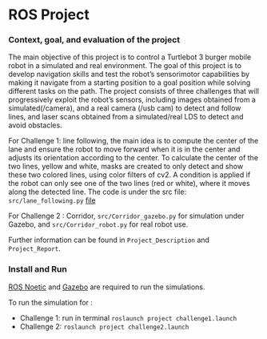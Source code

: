 # ROS Project

### Context, goal, and evaluation of the project

The main objective of this project is to control a Turtlebot 3 burger mobile robot in a simulated and real environment. The goal of this project is to develop navigation skills and test the robot’s sensorimotor capabilities by making it navigate from a starting position to a goal position while solving different tasks on the path.
The project consists of three challenges that will progressively exploit the robot’s sensors, including images obtained from a simulated(/camera), and a real camera (/usb cam) to detect and follow lines, and laser scans obtained from a simulated/real LDS to detect and avoid obstacles.

For Challenge 1: line following, the main idea is to compute the center of the lane and ensure the robot to move forward when it is in the center and adjusts its orientation according to the center. To calculate the center of the two lines, yellow and white, masks are created to only detect and show these two colored lines, using color filters of cv2. A condition is applied if the robot can only see one of the two lines (red or white), where it moves along the detected line.
The code is under the src file: `src/lane_following.py` [file](/blob/main/project/src/lane_following.py)

For Challenge 2 : Corridor, `src/Corridor_gazebo.py` for simulation under Gazebo, and `src/Corridor_robot.py` for real robot use.

Further information can be found in `Project_Description` and `Project_Report`.


### Install and Run

[ROS Noetic](http://wiki.ros.org/ROS/Installation) and [Gazebo](https://gazebosim.org/docs) are required to run the simulations.

To run the simulation for :
 * Challenge 1: run in terminal `roslaunch project challenge1.launch`
 * Challenge 2: `roslaunch project challenge2.launch`




